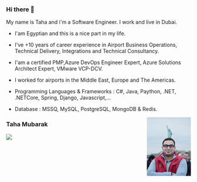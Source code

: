 ### Hi there 👋

My name is Taha and i'm a Software Engineer. I work and live in Dubai.
 - I'am Egyptian and this is a nice part in my life.
 - I've +10 years of career experience in Airport Business Operations, Technical Delivery, Integrations and Technical Consultancy.
 - I'am a certified PMP,Azure DevOps Engineer Expert, Azure Solutions Architect Expert, VMware VCP-DCV.
 - I worked for airports in the Middle East, Europe and The Americas.
 - Programming Languages & Frameworks : C#, Java, Paython, .NET, .NETCore, Spring, Django, Javascript,...
 - Database : MSSQ, MySQL, PostgreSQL, MongoDB & Redis.
  
 
   <img src="https://github.com/tahamubarak/tahamubarak/blob/master/Taha.png" align="right" width="25%"/>

### Taha Mubarak
<p align="left">
  <a href="https://www.linkedin.com/in/taha-mubarak/"><img src="https://img.shields.io/badge/linkedin-%230177B5?style=flat&logo=linkedin&logoColor=white"/></a>
  </p>



